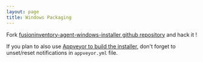```yaml
---
layout: page
title: Windows Packaging
---
```


Fork [fusioninventory-agent-windows-installer github repository](https://github.com/fusioninventory/fusioninventory-agent-windows-installer)
and hack it !

If you plan to also use [Appveyor to build the installer](https://ci.appveyor.com/project/fusioninventory/fusioninventory-agent-windows-installer), don't forget to unset/reset notifications in `appveyor.yml` file.
